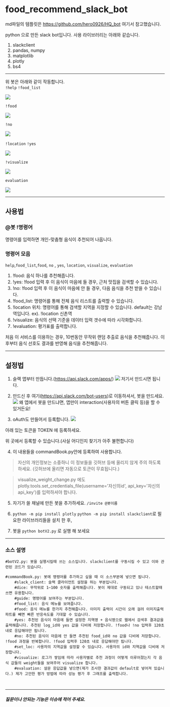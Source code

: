 # food_recommend_slack_bot

md파일의 템플릿은 https://github.com/hero0926/HQ_bot 여기서 참고했습니다.

python 으로 만든 slack bot입니다. 사용 라이브러리는 아래와 같습니다.

1. slackclient
2. pandas, numpy
3. matplotlib
4. plotly
5. bs4

---

위 봇은 아래와 같이 작동합니다.  
`!help` `!food_list`  

![](https://raw.githubusercontent.com/JaehunSim/food_recommend_slack_bot/master/slack_bot/doc/4helpfood_list.gif)

`!food`  

![](https://raw.githubusercontent.com/JaehunSim/food_recommend_slack_bot/master/slack_bot/doc/1food.gif)

`!no`  

![](https://raw.githubusercontent.com/JaehunSim/food_recommend_slack_bot/master/slack_bot/doc/2no.gif)

`!location` `!yes`  

![](https://raw.githubusercontent.com/JaehunSim/food_recommend_slack_bot/master/slack_bot/doc/3locationyes.gif)

`!visualize`  

![](https://raw.githubusercontent.com/JaehunSim/food_recommend_slack_bot/master/slack_bot/doc/5visualize.gif)

`evaluation`  

![](https://raw.githubusercontent.com/JaehunSim/food_recommend_slack_bot/master/slack_bot/doc/6evaluation.gif)

---

## 사용법

### @봇 !명령어

명령어를 입력하면 개인-맞춤형 음식이 추천되어 나옵니다.

### 명령어 모음

`help`,`food_list`,`food`, `no` , `yes`, `location`, `visualize`, `evaluation`
1. !food: 음식 하나를 추천해줍니다. 
2. !yes: !food 입력 후 이 음식이 마음에 들 경우, 근처 맛집을 검색할 수 있습니다.
3. !no: !food 입력 후 이 음식이 마음에 안 들 경우, 다음 음식을 추천 받을 수 있습니다.
4. !food_list: 명령어를 통해 전체 음식 리스트를 출력할 수 있습니다.
5. !location 위치: 명령어를 통해 검색할 지역을 지정할 수 있습니다. default는 강남역입니다. 
ex). !location 신촌역
6. !visualize: 음식의 선택 기준을 데이터 입력 갯수에 따라 시각화합니다.
7. !evaluation: 평가표를 출력합니다.

처음 이 서비스를 이용하는 경우, 10번동안 무작위 랜덤 추출로 음식을 추천해줍니다.
이후부터 음식 선호도 결과를 반영해 음식을 추천해줍니다.

---

## 설정법

1. 슬랙 앱부터 만듭니다.(https://api.slack.com/apps/)
![](https://www.fullstackpython.com/img/160604-simple-python-slack-bot/sign-in-slack.png)
저기서 만드시면 됩니다.

2. 만드신 후 여기(https://api.slack.com/bot-users)로 이동하셔서, 봇을 만드세요.
![](https://www.fullstackpython.com/img/160604-simple-python-slack-bot/custom-bot-users.png)
왜 앱에서 봇을 만드냐면, 앱만이 interaction(사용자의 버튼 클릭 등)을 할 수 있거든요!

3. oAuth도 만들어서 등록합니다.
![](https://raw.githubusercontent.com/hero0926/HQ_bot/master/slack2.png)

아래 있는 토큰을 TOKEN 에 등록하세요.

위 곳에서 등록할 수 있습니다.(사실 어디인지 찾기가 아주 불편합니다)

4. 이 내용들을 commandBook.py안에 등록하여 사용합니다.
> 자신의 개인정보는 소중하니 이 정보들을 깃허브 등에 올리지 않게 주의 하도록 하세요. (깃허브에 올리면 자동으로 토큰이 무효됩니다.)

> visualize_weight_change.py 에도 plotly.tools.set_credentials_file(username='자신의id', api_key='자신의api_key')를 입력하셔야 합니다.

5. 자기가 쓸 채널에 만든 봇을 추가하세요. `/invite @봇이름`

6. 	`python -m pip install plotly`
	`python -m pip install slackclient`로 필요한 라이브러리들을 설치 한 후,

7. 봇을 `python botV2.py` 로 실행 해 보세요

---

### 소스 설명

```
#botV2.py: 봇을 실행시킬때 쓰는 소스입니다. slackclient를 구동시킬 수 있고 이와 관련된 코드가 있습니다.

#commandBook.py: 봇에 명령어를 추가하고 싶을 때 이 소스부분에 넣으면 됩니다.
	#slack_client: 슬랙 클라이언트 설정을 하는 부분입니다.
	#dice: 무작위로 1~100 숫자를 출력해줍니다. 봇이 제대로 구동되고 있나 테스트할때 쓰면 유용합니다.
	#guide: 명령어를 보여주는 부분입니다. 
	#food_list: 음식 메뉴를 보여줍니다.
	#food: 음식 메뉴를 한가지 추천해줍니다. 이미지 출력이 시간이 오래 걸려 이미지출력파트를 빼면 빠른 반응속도를 기대할 수 있습니다.
	#yes: 추천된 음식이 마음에 들면 설정한 지역명 + 음식명으로 웹에서 검색후 결과값을 출력해줍니다. 추천된 log_id와 yes 값을 디비에 저장합니다. !food나 !no 입력후 120초 내로 응답해야만 됩니다.
	#no: 추천된 음식이 마음에 안 들면 추천된 food_id와 no 값을 디비에 저장합니다. !food 과정을 반복합니다. !food 입력후 120초 내로 응답해야만 됩니다.
	#set_loc: 사용자의 지역값을 설정할 수 있습니다. 사용자의 id와 지역값을 디비에 저장합니다.
	#visualize: 로그가 쌓임에 따라 사용자별로 추천 과정이 어떻게 이루어졌는지 각 음식 값들의 weight들을 보여주어 visualize 합니다.
	#evaluation: 설문 응답값을 넣으면(제가 조사한 결과값이 default로 넣어져 있습니다.) 제가 고안한 평가 방법에 따라 성능 평가 후 그래프를 출력합니다.
	


```

---

##### 질문이나 안되는 기능은 이슈에 적어 주세요.
